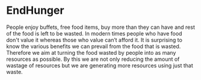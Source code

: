 # EndHunger
People enjoy buffets, free food items, buy more than they can have and rest of the food is left to be wasted. In modern times people who have food don't value it whereas those who value can’t afford it. It is surprising to know the various benefits we can prevail from the food that is wasted. Therefore we aim at turning the food wasted by people into as many resources as possible. By this we are not only reducing the amount of wastage of resources but we are generating more resources using just that waste.
